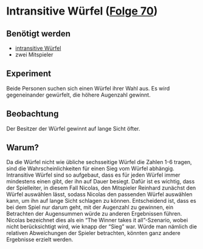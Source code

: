 # Intransitive Würfel ([Folge 70](http://minkorrekt.de/minkorrekt-folge-70-bonoboporno/))

## Benötigt werden
- [intransitive Würfel](https://de.wikipedia.org/wiki/Intransitive_W%C3%BCrfel)
- zwei Mitspieler

## Experiment
Beide Personen suchen sich einen Würfel ihrer Wahl aus. Es wird gegeneinander gewürfelt, die höhere Augenzahl gewinnt.

## Beobachtung
Der Besitzer der Würfel gewinnt auf lange Sicht öfter.

## Warum?
Da die Würfel nicht wie übliche sechsseitige Würfel die Zahlen 1-6 tragen, sind die Wahrscheinlichkeiten für einen Sieg vom Würfel abhängig. Intransitive Würfel sind so aufgebaut, dass es für jeden Würfel immer mindestens einen gibt, der ihn auf Dauer besiegt. Dafür ist es wichtig, dass der Spielleiter, in diesem Fall Nicolas, den Mitspieler Reinhard zunächst den Würfel auswählen lässt, sodass Nicolas den passenden Würfel auswählen kann, um ihn auf lange Sicht schlagen zu können. Entscheidend ist, dass es bei dem Spiel nur darum geht, mit der Augenzahl zu gewinnen, ein Betrachten der Augensummen würde zu anderen Ergebnissen führen. Nicolas bezeichnet dies als ein “The Winner takes it all”-Szenario, wobei nicht berücksichtigt wird, wie knapp der “Sieg” war. Würde man nämlich die relativen Abweichungen der Spieler betrachten, könnten ganz andere Ergebnisse erzielt werden.
